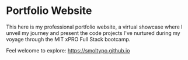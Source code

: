 # Portfolio Website



This here is my professional portfolio website, a virtual showcase where I unveil my journey and present the code projects I've nurtured during my voyage through the MIT xPRO Full Stack bootcamp.

Feel welcome to explore: https://smoltypo.github.io
